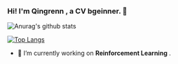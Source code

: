 ### Hi! I'm Qingrenn , a CV bgeinner. 👋
![Anurag's github stats](https://github-readme-stats.vercel.app/api?username=Qingrenn&show_icons=true&theme=merko&title_color=EEAD0E)

[![Top Langs](https://github-readme-stats.vercel.app/api/top-langs/?username=anuraghazra&layout=compact&)](https://github.com/anuraghazra/github-readme-stats)

- 🔭 I’m currently working on **Reinforcement Learning** .
<!--
**Qingrenn/Qingrenn** is a ✨ _special_ ✨ repository because its `README.md` (this file) appears on your GitHub profile.



Here are some ideas to get you started:

- 🔭 I’m currently working on ...
- 🌱 I’m currently learning ...
- 👯 I’m looking to collaborate on ...
- 🤔 I’m looking for help with ...
- 💬 Ask me about ...
- 📫 How to reach me: ...
- 😄 Pronouns: ...
- ⚡ Fun fact: ...
-->
